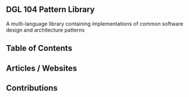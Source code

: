 ## DGL 104 Pattern Library
A multi-language library containing implementations of common software design and architecture patterns 



## Table of Contents



## Articles / Websites



## Contributions 

